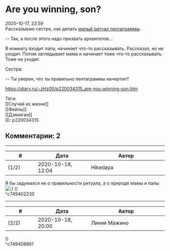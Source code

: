 Are you winning, son?
=====================

  
2020-10-17, 23:59  
 Рассказываю сестре, как делать  [малый ритуал пентаграммы](http://www.wiki93.ru/index.php?title=%D0%9C%D0%B0%D0%BB%D1%8B%D0%B9_%D1%80%D0%B8%D1%82%D1%83%D0%B0%D0%BB_%D0%9F%D0%B5%D0%BD%D1%82%D0%B0%D0%B3%D1%80%D0%B0%D0%BC%D0%BC%D1%8B)  .   
   
 -- Так, а после этого надо призвать архангелов...   
   
 В комнату входит папа, начинает что-то рассказывать. Рассказал, но не уходит. Потом заглядывает мама и начинает тоже что-то рассказывать. Тоже не уходит.   
   
 Сестра:   
   
 -- Ты уверен, что ты правильно пентаграммы начертил?   
  
<https://diary.ru/~zHz00/p220034315_are-you-winning-son.htm>  
  
Теги:  
[[Случай из жизни]]  
[[Фейлы]]  
[[Дзякиган]]  
ID: p220034315  


Комментарии: 2
--------------

  


---



|         #         |              Дата              |                     Автор                     |           ID           |
| --- | --- | --- | --- |
| (1/2) | 2020-10-18, 12:04 | Hikedaya | c749402230 |

  
 Я бы задумался не о правильности ритуала, а о природе мамы и папы ![:)](http://static.diary.ru/picture/3.gif) ))   
 ^c749402230

---



|         #         |              Дата              |                     Автор                     |           ID           |
| --- | --- | --- | --- |
| (2/2) | 2020-10-18, 20:00 | Линия Мажино | c749408861 |

  
 ))   
 ^c749408861